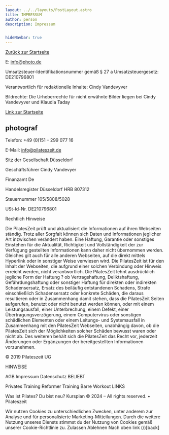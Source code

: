 ```yaml
---
layout: ../../layouts/PostLayout.astro
title: IMPRESSUM
author: person
description: Impressum


hideNavbar: true
---
```


<p><a href="/" class="back-button">Zurück zur Startseite</a></p>


E: info@photo.de

Umsatzsteuer-Identifikationsnummer gemäß § 27 a Umsatzsteuergesetz: DE210796801

Verantwortlich für redaktionelle Inhalte: Cindy Vandevyver

Bildrechte: Die Urheberrechte für nicht erwähnte Bilder liegen bei Cindy Vandevyver und Klaudia Taday

[Link zur Startseite](/)
## photograf
Telefon: +49 (0)151 – 299 077 16

E-Mail: info@pilateszeit.de

Sitz der Gesellschaft Düsseldorf

Geschäftsführer Cindy Vandevyer

Finanzamt De

Handelsregister Düsseldorf HRB 807312

Steuernummer 105/5808/5028

USt-Id-Nr. DE210796801

Rechtlich Hinweise

Die PilatesZeit prüft und aktualisiert die Informationen auf ihren Webseiten ständig. Trotz aller Sorgfalt können sich Daten und Informationen jeglicher Art inzwischen verändert haben. Eine Haftung, Garantie oder sonstiges Einstehen für die Aktualität, Richtigkeit und Vollständigkeit der zur Verfügung gestellten Informationen kann daher nicht übernommen werden. Gleiches gilt auch für alle anderen Webseiten, auf die direkt mittels Hyperlink oder in sonstiger Weise verwiesen wird. Die PilatesZeit ist für den Inhalt der Webseiten, die aufgrund einer solchen Verbindung oder Hinweis erreicht werden, nicht verantwortlich. Die PilatesZeit lehnt ausdrücklich jegliche Form der Haftung ? ob Vertragshaftung, Deliktshaftung, Gefährdungshaftung oder sonstiger Haftung für direkten oder indirekten Schadensersatz, Ersatz des beiläufig entstandenen Schadens, Strafe einschließlich Schadensersatz oder konkrete Schäden, die daraus resultieren oder in Zusammenhang damit stehen, dass die PilatesZeit Seiten aufgerufen, benutzt oder nicht benutzt werden können, oder mit einem Leistungsausfall, einer Unterbrechung, einem Defekt, einer Übertragungsverzögerung, einem Computervirus oder sonstigen schädlichen Elementen oder einem Leitungs- und Systemausfall in Zusammenhang mit den PilatesZeit Webseiten, unabhängig davon, ob die PilatesZeit sich der Möglichkeiten solcher Schäden bewusst waren oder nicht ab. Des weiteren behält sich die PilatesZeit das Recht vor, jederzeit Änderungen oder Ergänzungen der bereitgestellten Informationen vorzunehmen.

© 2019 Pilateszeit UG


HINWEISE

AGB
Impressum
Datenschutz
BELIEBT

Privates Training
Reformer Training
Barre Workout
LINKS

Was ist Pilates?
Du bist neu?
Kursplan
© 2024 – All rights reserved. • Pilateszeit

Wir nutzen Cookies zu unterschiedlichen Zwecken, unter anderem zur Analyse und für personalisierte Marketing-Mitteilungen. Durch die weitere Nutzung unseres Diensts stimmst du der Nutzung von Cookies gemäß unserer Cookie-Richtlinie zu.
Zulassen
Ablehnen
Nach oben link   (/)[back]